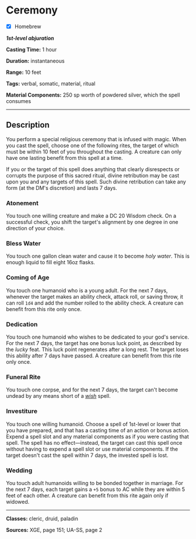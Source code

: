 # Ceremony

- [x] Homebrew

***1st-level abjuration***

**Casting Time:** 1 hour

**Duration:** instantaneous

**Range:** 10 feet

**Tags:** verbal, somatic, material, ritual

**Material Components:** 250 sp worth of powdered silver, which the spell consumes

---

## Description
You perform a special religious ceremony that is infused with magic.
When you cast the spell, choose one of the following rites, the target of which must be within 10 feet of you throughout the casting.
A creature can only have one lasting benefit from this spell at a time.

If you or the target of this spell does anything that clearly disrespects or corrupts the purpose of this sacred ritual, divine retribution may be cast upon you and any targets of this spell.
Such divine retribution can take any form (at the DM's discretion) and lasts 7 days.

### Atonement
You touch one willing creature and make a DC 20 Wisdom check.
On a successful check, you shift the target's alignment by one degree in one direction of your choice.

### Bless Water
You touch one gallon clean water and cause it to become *holy water*.
This is enough liquid to fill eight 16oz flasks.

### Coming of Age
You touch one humanoid who is a young adult.
For the next 7 days, whenever the target makes an ability check, attack roll, or saving throw, it can roll `1d4` and add the number rolled to the ability check.
A creature can benefit from this rite only once.

### Dedication
You touch one humanoid who wishes to be dedicated to your god's service.
For the next 7 days, the target has one bonus luck point, as described by the *lucky* feat.
This luck point regenerates after a long rest.
The target loses this ability after 7 days have passed.
A creature can benefit from this rite only once.

### Funeral Rite
You touch one corpse, and for the next 7 days, the target can't become undead by any means short of a [*wish*](../level-9/wish) spell.

### Investiture
You touch one willing humanoid.
Choose a spell of 1st-level or lower that you have prepared, and that has a casting time of an action or bonus action.
Expend a spell slot and any material components as if you were casting that spell.
The spell has no effect&mdash;instead, the target can cast this spell once without having to expend a spell slot or use material components.
If the target doesn't cast the spell within 7 days, the invested spell is lost.

### Wedding
You touch adult humanoids willing to be bonded together in marriage.
For the next 7 days, each target gains a `+5` bonus to AC while they are within 5 feet of each other.
A creature can benefit from this rite again only if widowed.

---

**Classes:** cleric, druid, paladin

**Sources:** XGE, page 151; UA-SS, page 2

<!-- QA Pass Needed -->
